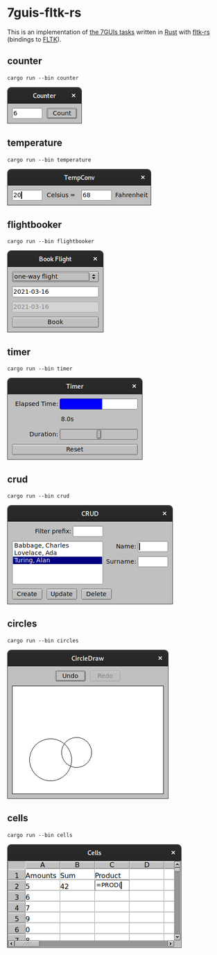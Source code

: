 # 7guis-fltk-rs

This is an implementation of [the 7GUIs tasks][0] written in [Rust][1] with
[fltk-rs][2] (bindings to [FLTK][3]).

[0]: https://eugenkiss.github.io/7guis/
[1]: https://www.rust-lang.org/
[2]: https://github.com/MoAlyousef/fltk-rs
[3]: https://www.fltk.org/

## counter

```
cargo run --bin counter
```

![counter screenshot](screenshots/counter.png)

## temperature

```
cargo run --bin temperature
```

![temperature screenshot](screenshots/temperature.png)

## flightbooker

```
cargo run --bin flightbooker
```

![flightbooker screenshot](screenshots/flightbooker.png)

## timer

```
cargo run --bin timer
```

![timer screenshot](screenshots/timer.png)

## crud

```
cargo run --bin crud
```

![crud screenshot](screenshots/crud.png)

## circles

```
cargo run --bin circles
```

![circles screenshot](screenshots/circles.png)

## cells

```
cargo run --bin cells
```

![cells screenshot](screenshots/cells.png)
